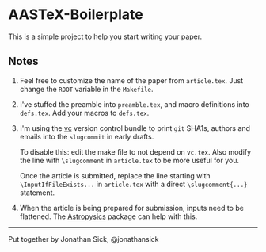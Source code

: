 # AASTeX-Boilerplate

This is a simple project to help you start writing your paper.

## Notes

1. Feel free to customize the name of the paper from `article.tex`. Just change the `ROOT` variable in the `Makefile`.
2. I've stuffed the preamble into `preamble.tex`, and macro definitions into `defs.tex`. Add your macros to `defs.tex`.
3. I'm using the [vc](http://www.ctan.org/tex-archive/support/vc) version control bundle to print `git` SHA1s, authors and emails into the `slugcommit` in early drafts.

   To disable this: edit the make file to not depend on `vc.tex`. Also modify the line with `\slugcomment` in `article.tex` to be more useful for you.

   Once the article is submitted, replace the line starting with `\InputIfFileExists...` in `article.tex` with a direct `\slugcomment{...}` statement.

4. When the article is being prepared for submission, inputs need to be flattened. The [Astropysics](http://pythonhosted.org/Astropysics/) package can help with this.

****

Put together by Jonathan Sick, @jonathansick
